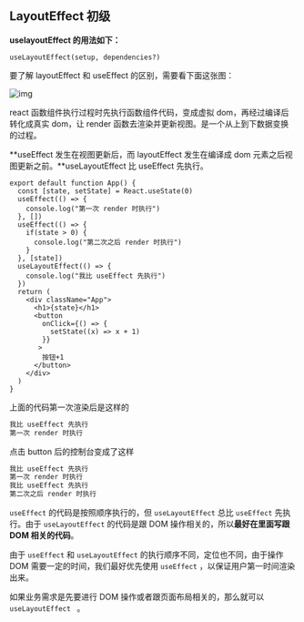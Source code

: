 ## LayoutEffect 初级

**uselayoutEffect 的用法如下：**

```tsx
useLayoutEffect(setup, dependencies?)
```

要了解 layoutEffect 和 useEffect 的区别，需要看下面这张图：

![img](https://p9-juejin.byteimg.com/tos-cn-i-k3u1fbpfcp/4452a2050c154087bb4212e7abd08fac~tplv-k3u1fbpfcp-zoom-in-crop-mark:4536:0:0:0.awebp)

react 函数组件执行过程时先执行函数组件代码，变成虚拟 dom，再经过编译后转化成真实 dom，让 render 函数去渲染并更新视图。是一个从上到下数据变换的过程。

**useEffect 发生在视图更新后，而 layoutEffect 发生在编译成 dom 元素之后视图更新之前。**useLayoutEffect  比 useEffect 先执行。

```tsx
export default function App() {
  const [state, setState] = React.useState(0)
  useEffect(() => {
    console.log("第一次 render 时执行")
  }, [])
  useEffect(() => {
    if(state > 0) {
      console.log("第二次之后 render 时执行")
    }
  }, [state])
  useLayoutEffect(() => {
    console.log("我比 useEffect 先执行")
  })
  return (
  	<div className="App">
      <h1>{state}</h1>
      <button 
        onClick={() => {
          setState((x) => x + 1)
        }}
       >
        按钮+1
      </button>
    </div>
  )
}
```

上面的代码第一次渲染后是这样的

```typescript
我比 useEffect 先执行
第一次 render 时执行
```

点击 button 后的控制台变成了这样

```typescript
我比 useEffect 先执行
第一次 render 时执行
我比 useEffect 先执行
第二次之后 render 时执行
```



`useEffect` 的代码是按照顺序执行的，但 `useLayoutEffect` 总比 `useEffect` 先执行。由于 `useLayoutEffect` 的代码是跟 DOM 操作相关的，所以**最好在里面写跟 DOM 相关的代码**。

由于 `useEffect` 和 `useLayoutEffect` 的执行顺序不同，定位也不同，由于操作 DOM 需要一定的时间，我们最好优先使用 `useEffect` ，以保证用户第一时间渲染出来。

如果业务需求是先要进行 DOM 操作或者跟页面布局相关的，那么就可以 `useLayoutEffect ` 。


